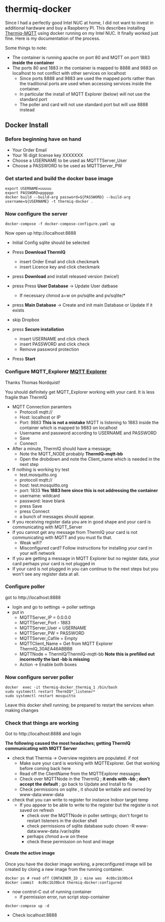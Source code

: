 # thermiq-docker

Since I had a perfectly good Intel NUC at home, I did not want to invest in additional hardware and buy a Raspberry PI. This describes installing [Thermiq-MQTT](https://thermiq.net) using docker running on my Intel NUC.  It finally worked just fine. Here is my documentation of the process. 

Some things to note:

- The container is running apache on port 80 and MQTT on port 1883 **inside the container**
- The ports 80 and 1883 in the container is mapped to 8888 and 9883 on localhost to not conflict with other services on localhost
	- Since ports 8888 and 9883 are used the mapped ports rather than the traditional ports are used when accessing services inside the container. 
	- In particular the install of MQTT Explorer (below) will not use the standard port
	- The poller and card will not use standard port but will use 8888 instead
	
## Docker Install

###  Before beginning have on hand 
  - Your Order Email
  - Your 16 digit license key XXXXXXX
  - Choose a USERNAME to be used as MQTTTServer_User
  - Choose a PASSWORD to be used as MQTTServer_PW 
 

### Get started and build the docker base image

``` 
export USERNAME=uuuuu
export PASSWORD=pppppp
docker build --build-arg password=${PASSWORD} --build-arg username=${USERNAME} -t thermiq-docker .
```

### Now configure the server

```
docker-compose -f docker-compose-configure.yaml up 
```
Now open up http://localhost:8888 

- Initial Config  sqlite  should be selected 
-  Press  **Download ThermIQ**
	- insert Order Email and click  checkmark
	-  insert Licence key  and click checkmark
 
- press **Download**  and install released version (twice!)
- press Press **User Database** -> Update User datbase
	- If necessary chmod a+w on pv/sqlite and pv/sqlite/*
- press **Main Database** -> Create and init main Database or Update if it exists
- skip Dropbox   
- press **Secure installation** 
	- insert USERNAME and click check
	- insert PASSWORD  and click check
	- Remove password protection
- Press **Start**

### Configure MQTT_Explorer [MQTT Explorer](https://mqtt-explorer.com/) 

Thanks Thomas Nordquist!

You should definitely get MQTT_Explorer working with your card. It is less fragile than ThermIQ


- MQTT Connection paramters
	- Protocoll mqtt://
	- Host: localhost or IP
	- Port: 9883 **This is not a mistake**  MQTT is listening to 1883 inside the container which is mapped to 9883 on localhost
	- Username and password according to USERNAME and PASSWORD
	- Save
	- Connect
- After a minute, ThermIQ should have a message; 
	- Note the MQTT_NODE probably **ThermIQ-mqtt-bb** 
	- Open the drobdown and note the Client_name  which is needed in the next step
- If nothing is working try test 
	- test.mosquitto.org
	- protocoll mqtt://
	- host: test.mosquitto.org
	- port: 1833 **Yes 1883 here since this is not addressing the container**
	- username: wildcard
	- password: leave blank
	- press Save
	- press Connect
	- a bunch of messages should appear.
- If you receiving  register data you are in good shape and your card is communicating with MQTT_Server
- If you cannot get any message from ThermIQ your card is not communicating with MQTT and you must fix that.
	- Weak wifi?
	- Misconfigured card? Follow instructions for installing your card in your wifi network
- If you are getting a message in MQTT Explorer  but no register data, your card perhaps your card is not plugged in
- If your card is not plugged in you can continue to the next steps but you won't see any register data at all. 

### Configure poller

got to http://localhost:8888

- login and go to settings -> poller settings
- put in 
	- MQTTServer_IP = 0.0.0.0 
	- MQTTServer_Port - 1883
	- MQTTServer_User = USERNAME
	- MQTTServer_PW = PASSWORD
	- MQTTServer_Cafile = Empty
	- MQTTClient_Name = Get from MQTT Explorer ThermIQ_30AEA46ABBB8
	- MQTTNode  = ThermIQ/ThermIQ-mqtt-bb  **Note this is prefilled out incorrectly the last -bb is missing**
	- Action -> Enable both boxes

### Now configure server poller

```
docker  exec -it thermiq-docker_thermiq_1 /bin/bash
sudo systemctl restart ThermIQ*_listener*
sudo systemctl restart mosquitto

```
Leave this docker shell running; be prepared to restart the services when making changes

### Check that things are working

Got to http://localhost:8888 and login  

**The following caused the most headaches; getting ThermIQ communicating with MQTT Server**

- check that Thermia -> Overview registers are populated. if not
	- Make sure your card is working with MQTTExplorer. Get that working before coming back here
	- Read off the ClientName from the MQTTExplorer messages
	- Check over MQTTNode in the ThermIQ ;   **it ends with -bb ; don't accept the default** ; go back to Update and Install to fix
	- Check permissions on sqlite , it should be writable and owned by www-data:www-data
- check that you can write to register for instance Indoor target temp
	- If you appear to be able to write to the register but the register is not saved on refresh
		- check over the MQTTNode in poller settings; don't forget to restart listeners in the docker shell
		- check permissions  of sqlite database sudo chown -R www-data:www-data /var/sqlite
		- perhaps chmod a+w on these
		- check these permission on host and image

#### Create  the active image

Once you have the docker image working, a preconfigured image will be created by cloing  a new image from the running container.

```
docker ps # read off CONTAINER_ID ; mine was  4c0bc1b30bc4
docker commit  4c0bc1b30bc4 thermiq-docker:configured
```

- now control-C out of running container
    -  if permission error, run script stop-container

```
docker-compose up -d
```

- Check  localhost:8888 

